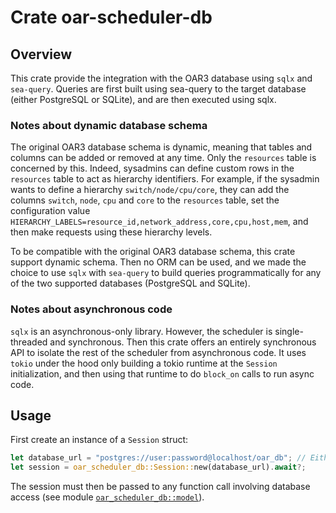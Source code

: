 # Crate oar-scheduler-db

## Overview

This crate provide the integration with the OAR3 database using `sqlx` and `sea-query`.
Queries are first built using sea-query to the target database (either PostgreSQL or SQLite), and are then executed using sqlx.

### Notes about dynamic database schema

The original OAR3 database schema is dynamic, meaning that tables and columns can be added or removed at any time.
Only the `resources` table is concerned by this. Indeed, sysadmins can define custom rows in the `resources` table to act as hierarchy identifiers.
For example, if the sysadmin wants to define a hierarchy `switch/node/cpu/core`, they can add the columns `switch`, `node`, `cpu` and `core` to the
`resources` table, set the configuration value `HIERARCHY_LABELS=resource_id,network_address,core,cpu,host,mem`, and then make requests using these
hierarchy levels.

To be compatible with the original OAR3 database schema, this crate support dynamic schema. Then no ORM can be used, and we made the choice to use
`sqlx` with `sea-query` to build queries programmatically for any of the two supported databases (PostgreSQL and SQLite).

### Notes about asynchronous code

`sqlx` is an asynchronous-only library. However, the scheduler is single-threaded and synchronous. Then this crate offers an entirely synchronous API
to
isolate the rest of the scheduler from asynchronous code. It uses `tokio` under the hood only building a tokio runtime at the `Session`
initialization, and then using that runtime to do `block_on` calls to run async code.

## Usage

First create an instance of a `Session` struct:

```rust
let database_url = "postgres://user:password@localhost/oar_db"; // Either PostgreSQL or SQLite
let session = oar_scheduler_db::Session::new(database_url).await?;
```

The session must then be passed to any function call involving database access (see module [`oar_scheduler_db::model`](src/model)).
